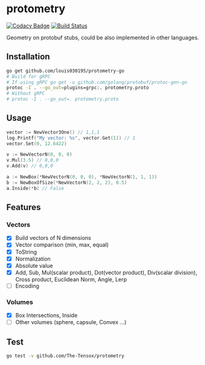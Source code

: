 
# protometry

[![Codacy Badge](https://api.codacy.com/project/badge/Grade/52ed0a7a050c470ababeb6e888d51878)](https://app.codacy.com/gh/The-Tensox/protometry?utm_source=github.com&utm_medium=referral&utm_content=The-Tensox/protometry&utm_campaign=Badge_Grade_Dashboard)
[![Build Status](https://img.shields.io/circleci/project/The-Tensox/protometry/master.svg)](https://circleci.com/gh/The-Tensox/protometry)

Geometry on protobuf stubs, could be also implemented in other languages.

## Installation

```bash
go get github.com/louis030195/protometry-go
# Build for gRPC
# If using gRPC go get -u github.com/golang/protobuf/protoc-gen-go
protoc -I . --go_out=plugins=grpc:. protometry.proto
# Without gRPC
# protoc -I . --go_out=. protometry.proto
```

## Usage

```go
vector := NewVector3One() // 1,1,1
log.Printf("My vector: %s", vector.Get(1)) // 1
vector.Set(0, 12.6422)

v := NewVectorN(0, 0, 0)
v.Mul(3.5) // 0,0,0
v.Add(v) // 0,0,0

a := NewBox(*NewVectorN(0, 0, 0), *NewVectorN(1, 1, 1))
b := NewBoxOfSize(*NewVectorN(2, 2, 2), 0.5)
a.Inside(*b) // False
```

## Features

### Vectors

- [x] Build vectors of N dimensions
- [x] Vector comparison (min, max, equal)
- [x] ToString
- [x] Normalization
- [x] Absolute value
- [x] Add, Sub, Mul(scalar product), Dot(vector product), Div(scalar division), Cross product, Euclidean Norm, Angle, Lerp
- [ ] Encoding

### Volumes

- [x] Box Intersections, Inside
- [ ] Other volumes (sphere, capsule, Convex ...)

## Test

```bash
go test -v github.com/The-Tensox/protometry
```
